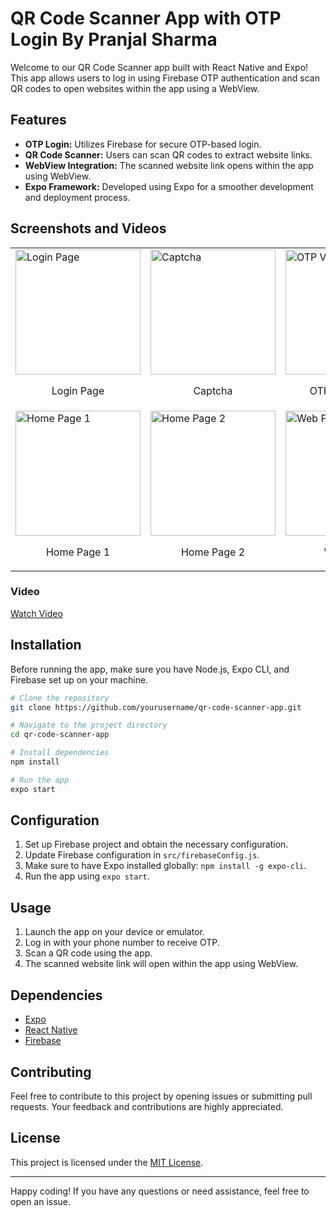
# QR Code Scanner App with OTP Login By Pranjal Sharma

Welcome to our QR Code Scanner app built with React Native and Expo! This app allows users to log in using Firebase OTP authentication and scan QR codes to open websites within the app using a WebView.

## Features

- **OTP Login:** Utilizes Firebase for secure OTP-based login.
- **QR Code Scanner:** Users can scan QR codes to extract website links.
- **WebView Integration:** The scanned website link opens within the app using WebView.
- **Expo Framework:** Developed using Expo for a smoother development and deployment process.

## Screenshots and Videos

<table>
  <tr>
    <td><img src="https://res.cloudinary.com/dqhyudo4x/image/upload/v1708659848/Q1_cnt6gd.jpg" width="200" alt="Login Page"><br><p align="center">Login Page</p></td>
    <td><img src="https://res.cloudinary.com/dqhyudo4x/image/upload/v1708659848/Q2_ap6eig.jpg" width="200" alt="Captcha"><br><p align="center">Captcha</p></td>
    <td><img src="https://res.cloudinary.com/dqhyudo4x/image/upload/v1708659847/Q3_daipcp.jpg" width="200" alt="OTP Verification"><br><p align="center">OTP Verification</p></td>
  </tr>
  <tr>
    <td><img src="https://res.cloudinary.com/dqhyudo4x/image/upload/v1708659849/Q6_g3oezh.jpg" width="200" alt="Home Page 1"><br><p align="center">Home Page 1</p></td>
    <td><img src="https://res.cloudinary.com/dqhyudo4x/image/upload/v1708659849/Q4_dwkwij.jpg" width="200" alt="Home Page 2"><br><p align="center">Home Page 2</p></td>
    <td><img src="https://res.cloudinary.com/dqhyudo4x/image/upload/v1708659849/Q5_lqjcbk.jpg" width="200" alt="Web Page"><br><p align="center">Web Page</p></td>
  </tr>
</table>

### Video
[Watch Video](https://res.cloudinary.com/dqhyudo4x/video/upload/v1708660074/Qr_Mobile_katzdw.mp4)

## Installation

Before running the app, make sure you have Node.js, Expo CLI, and Firebase set up on your machine.

```bash
# Clone the repository
git clone https://github.com/yourusername/qr-code-scanner-app.git

# Navigate to the project directory
cd qr-code-scanner-app

# Install dependencies
npm install

# Run the app
expo start
```

## Configuration

1. Set up Firebase project and obtain the necessary configuration.
2. Update Firebase configuration in `src/firebaseConfig.js`.
3. Make sure to have Expo installed globally: `npm install -g expo-cli`.
4. Run the app using `expo start`.

## Usage

1. Launch the app on your device or emulator.
2. Log in with your phone number to receive OTP.
3. Scan a QR code using the app.
4. The scanned website link will open within the app using WebView.

## Dependencies

- [Expo](https://expo.io/)
- [React Native](https://reactnative.dev/)
- [Firebase](https://firebase.google.com/)

## Contributing

Feel free to contribute to this project by opening issues or submitting pull requests. Your feedback and contributions are highly appreciated.

## License

This project is licensed under the [MIT License](LICENSE).

---

Happy coding! If you have any questions or need assistance, feel free to open an issue.
```

